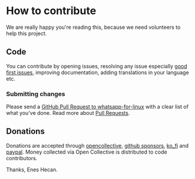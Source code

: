 # How to contribute

We are really happy you're reading this, because we need volunteers to help this project.

## Code

You can contribute by opening issues, resolving any issue especially [good first issues](https://github.com/eneshecan/whatsapp-for-linux/issues?q=is%3Aissue+is%3Aopen+label%3A%22good+first+issue%22),
improving documentation, adding translations in your language etc.

### Submitting changes

Please send a [GitHub Pull Request to whatsapp-for-linux](https://github.com/eneshecan/whatsapp-for-linux/pull/new/master) with a clear list of what you've done.
Read more about [Pull Requests](https://help.github.com/en/github/collaborating-with-issues-and-pull-requests/creating-a-pull-request).


## Donations
Donations are accepted through [opencollective](https://opencollective.com/whatsapp-for-linux), [github sponsors](https://github.com/sponsors/eneshecan),
[ko_fi](https://ko-fi.com/xeco19) and [paypal](https://www.paypal.com/paypalme/xeco19).
Money collected via Open Collective is distributed to code contributors.


Thanks,
Enes Hecan.
